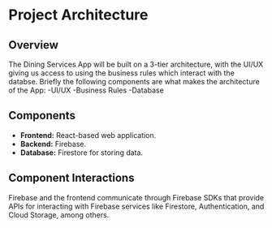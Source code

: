 # Project Architecture

## Overview
The Dining Services App will be built on a 3-tier architecture, with the UI/UX giving us access to using the business rules which interact with the databse.
Briefly the following components are what makes the architecture of the App:
      -UI/UX
      -Business Rules
      -Database

## Components
- **Frontend:** React-based web application.
- **Backend:** Firebase.
- **Database:** Firestore for storing data.

<!-- ## Architecture Diagram
![Architecture Diagram](path/to/diagram.png) -->

## Component Interactions
Firebase and the frontend communicate through Firebase SDKs that provide APIs for interacting with Firebase services like Firestore, Authentication, and Cloud Storage, among others.
